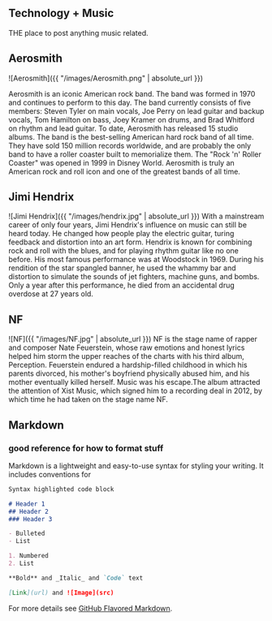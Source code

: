## Technology + Music
THE place to post anything music related.

## Aerosmith
![Aerosmith]({{ "/images/Aerosmith.png" | absolute_url }})

Aerosmith is an iconic American rock band. The band was formed in 1970 and continues to perform to this day. The band currently consists of five members: 
Steven Tyler on main vocals, Joe Perry on lead guitar and backup vocals, Tom Hamilton on bass, Joey Kramer on drums, and Brad Whitford on rhythm and lead 
guitar. To date, Aerosmith has released 15 studio albums. The band is the best-selling American hard rock band of all time.  They have sold 150 million records 
worldwide, and are probably the only band to have a roller coaster built to memorialize them. The "Rock 'n' Roller Coaster" was opened in 1999 in Disney World. Aerosmith is truly an American rock and roll icon and one of the greatest bands of all time.

## Jimi Hendrix
![Jimi Hendrix]({{ "/images/hendrix.jpg" | absolute_url }})
With a mainstream career of only four years, Jimi Hendrix's influence on music can still be heard today. He changed how people play the electric guitar, turing feedback and distortion into an art form. Hendrix is known for combining rock and roll with the blues, and for playing rhythm guitar like no one before. His most famous performance was at Woodstock in 1969. During his rendition of the star spangled banner, he used the whammy bar and distortion to simulate the sounds of jet fighters, machine guns, and bombs. Only a year after this performance, he died from an accidental drug overdose at 27 years old.

## NF
![NF]({{ "/images/NF.jpg" | absolute_url }})
NF is the stage name of rapper and composer Nate Feuerstein, whose raw emotions and honest lyrics helped him storm the upper reaches of the charts with his third album, Perception. Feuerstein endured a hardship-filled childhood in which his parents divorced, his mother's boyfriend physically abused him, and his mother eventually killed herself. Music was his escape.The album attracted the attention of Xist Music, which signed him to a recording deal in 2012, by which time he had taken on the stage name NF.

## Markdown
### good reference for how to format stuff
Markdown is a lightweight and easy-to-use syntax for styling your writing. It includes conventions for

```markdown
Syntax highlighted code block

# Header 1
## Header 2
### Header 3

- Bulleted
- List

1. Numbered
2. List

**Bold** and _Italic_ and `Code` text

[Link](url) and ![Image](src)
```

For more details see [GitHub Flavored Markdown](https://guides.github.com/features/mastering-markdown/).


